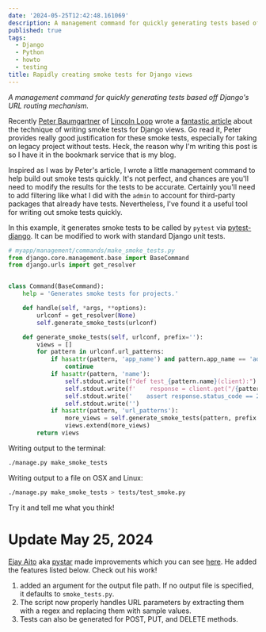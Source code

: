 ```yaml
---
date: '2024-05-25T12:42:48.161069'
description: A management command for quickly generating tests based off Django's URL routing mechanism.
published: true
tags:
  - Django
  - Python
  - howto
  - testing
title: Rapidly creating smoke tests for Django views
---
```


*A management command for quickly generating tests based off Django's URL routing mechanism.*

Recently [Peter Baumgartner](https://lincolnloop.com/about/peter-baumgartner/) of [Lincoln Loop](https://lincolnloop.com/) wrote a [fantastic article](https://www.linkedin.com/posts/pbaumgartner_ever-pick-up-a-legacy-project-that-has-activity-7186794287362183168-Bpcw) about the technique of writing smoke tests for Django views. Go read it, Peter provides really good justification for these smoke tests, especially for taking on legacy project without tests. Heck, the reason why I'm writing this post is so I have it in the bookmark service that is my blog.

Inspired as I was by Peter's article, I wrote a little management command to help build out smoke tests quickly. It's not perfect, and chances are you'll need to modify the results for the tests to be accurate. Certainly you'll need to add filtering like what I did with the `admin` to account for third-party packages that already have tests. Nevertheless, I've found it a useful tool for writing out smoke tests quickly.

In this example, it generates smoke tests to be called by `pytest` via [pytest-django](https://pypi.org/project/pytest-django/). It can be modified to work with standard Django unit tests.

```python
# myapp/management/commands/make_smoke_tests.py
from django.core.management.base import BaseCommand
from django.urls import get_resolver


class Command(BaseCommand):
    help = 'Generates smoke tests for projects.'

    def handle(self, *args, **options):
        urlconf = get_resolver(None)
        self.generate_smoke_tests(urlconf)

    def generate_smoke_tests(self, urlconf, prefix=''):
        views = []
        for pattern in urlconf.url_patterns:
            if hasattr(pattern, 'app_name') and pattern.app_name == 'admin':
                continue
            if hasattr(pattern, 'name'):
                self.stdout.write(f"def test_{pattern.name}(client):")
                self.stdout.write(f'    response = client.get("/{pattern.pattern}/")')
                self.stdout.write('    assert response.status_code == 200')
                self.stdout.write('')
            if hasattr(pattern, 'url_patterns'):
                more_views = self.generate_smoke_tests(pattern, prefix + pattern.pattern.regex.pattern)
                views.extend(more_views)
        return views
```

Writing output to the terminal:

```bash
./manage.py make_smoke_tests
```

Writing output to a file on OSX and Linux:

```bash
./manage.py make_smoke_tests > tests/test_smoke.py
```

Try it and tell me what you think!

# Update May 25, 2024

[Ejay Aito](https://github.com/aitoehigie) aka [pystar](https://x.com/pystar) made improvements which you can see [here](https://gist.github.com/aitoehigie/5bff431082b67f52e993465334422e6d). He added the features listed below. Check out his work!

1. added an argument for the output file path. If no output file is specified, it defaults to `smoke_tests.py`. 
2. The script now properly handles URL parameters by extracting them with a regex and replacing them with sample values.
3. Tests can also be generated for POST, PUT, and DELETE methods.